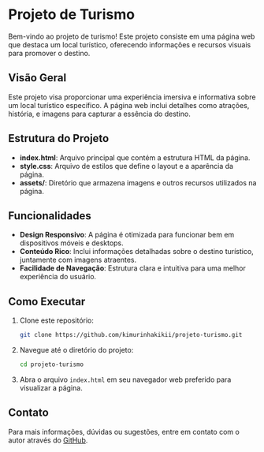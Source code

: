 # Projeto de Turismo

Bem-vindo ao projeto de turismo! Este projeto consiste em uma página web que destaca um local turístico, oferecendo informações e recursos visuais para promover o destino.

## Visão Geral

Este projeto visa proporcionar uma experiência imersiva e informativa sobre um local turístico específico. A página web inclui detalhes como atrações, história, e imagens para capturar a essência do destino.

## Estrutura do Projeto

- **index.html**: Arquivo principal que contém a estrutura HTML da página.
- **style.css**: Arquivo de estilos que define o layout e a aparência da página.
- **assets/**: Diretório que armazena imagens e outros recursos utilizados na página.

## Funcionalidades

- **Design Responsivo**: A página é otimizada para funcionar bem em dispositivos móveis e desktops.
- **Conteúdo Rico**: Inclui informações detalhadas sobre o destino turístico, juntamente com imagens atraentes.
- **Facilidade de Navegação**: Estrutura clara e intuitiva para uma melhor experiência do usuário.

## Como Executar

1. Clone este repositório:
    ```bash
    git clone https://github.com/kimurinhakikii/projeto-turismo.git
    ```
2. Navegue até o diretório do projeto:
    ```bash
    cd projeto-turismo
    ```
3. Abra o arquivo `index.html` em seu navegador web preferido para visualizar a página.

## Contato

Para mais informações, dúvidas ou sugestões, entre em contato com o autor através do [GitHub](https://github.com/kimurinhakikii).
